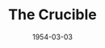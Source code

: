 ---
title: The Crucible
date: 1954-03-03
closing_date: 1954-03-13
layout: productions
playbill:
Theatre: Theatre Jacksonville
Venue: Little Theatre
cast:
- Abigail Williams: Yvonne Peairs
- Ann Putnam: Thelma House
- Betty Parris: Barbara Ehrmann
- Deputy-Governor Dandford: Don Heebner
- Elizabeth Proctor: Peggy Gift
- Ezekiel Cheever: Frank Lobaito
- Francis Nurse: John Nixon
- Giles Corey: Elmo Lehman
- John Proctor: Fred Chapman
- Judge Hathorne: Emanuel Ehrlich
- Mary Warren: Joan Pomeroy
- Mercy Lewis: Margaret Ann Diz
- Rebecca Nurse: Rose Forney
- Reverend John Hale: Robert Zellers
- Reverend Samuel Parris: Paul M. Meikle
- Sarah Good: Nina Branch
- Susanna Wallcott: Evelyn Bell
- Tituba: Alice Nunn
crew:
- Assistant Director: Shirley Cadle
- Bookholder: Carol Ann Vogel
- Director: Paul E. Geisenhof
- Light Controls: Nina Branch
- Make-up Assistant:
  - James Donandson
  - Isabel Arflin
  - Mattie Godwin
  - Elva Stein
  - Nancy Kossow
- Make-up Chairman: Polly Clendenning
- Properties Assistant:
  - Jocelyn Brown
  - Becky Rogers
  - Tye Thebaut
  - Madelon Geisenhof
- Properties Chairman: Jay Harder
- Set Construction and Painting:
  - Melvin Barnert
  - Fritz Ashworth
  - Larry Maher
  - Hobson Blackmon
  - Mason Darby
  - Barbara Meyer
  - Eddie O'Neil
  - L.J. Gift
  - George Sanchez
  - Mrs. W.H. Adams, jr.
  - Elmo Lehman
  - Jim Ashworth
  - Mary Wallis
  - Jay Geisenhof
  - Shirley Cadle
  - Paul M. Meikle
  - James Hicken
  - Evelyn Bell
  - Peg Pumpelly
  - Franklin Bunch
  - Philip Meunier
  - Jan Meunier
  - Retta Kirby
  - Walter Gomel
  - R. Erdman Wilson
  - Barbara Lakey
  - Conrad Jaburg
  - Budd Porter
  - Alice Nunn
  - Isabel Arflin
  - Nina Branch
  - Frank Hill
  - Carl West
  - Marion Conner
  - W.H. Adams, Jr.
  - T.J. House
- Setting and Technical Direction: George A. Ramsey, Jr.
- Stage Manager: Hobson Blackmon
orchestra:
---